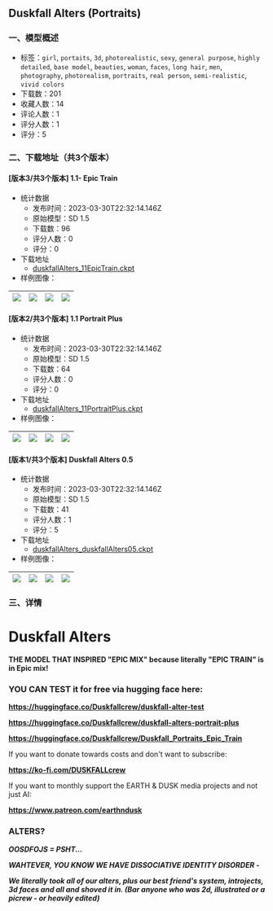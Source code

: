 ## Duskfall Alters (Portraits)
### 一、模型概述

- 标签：`girl`, `portaits`, `3d`, `photorealistic`, `sexy`, `general purpose`, `highly detailed`, `base model`, `beauties`, `woman`, `faces`, `long hair`, `men`, `photography`, `photorealism`, `portraits`, `real person`, `semi-realistic`, `vivid colors`
- 下载数：201
- 收藏人数：14
- 评论人数：1
- 评分人数：1
- 评分：5

### 二、下载地址（共3个版本）

#### [版本3/共3个版本] 1.1- Epic Train

- 统计数据
  - 发布时间：2023-03-30T22:32:14.146Z
  - 原始模型：SD 1.5
  - 下载数：96
  - 评分人数：0
  - 评分：0
- 下载地址
  - [duskfallAlters_11EpicTrain.ckpt](https://civitai.com/api/download/models/14162)
- 样例图像：

| <img src="https://image.civitai.com/xG1nkqKTMzGDvpLrqFT7WA/93081468-f39a-406a-f9ae-a39dca2f0700/width=450/137848.jpeg" /> | <img src="https://image.civitai.com/xG1nkqKTMzGDvpLrqFT7WA/e4ab2aa0-6d11-4ba1-327d-66bbe3dd5800/width=450/137847.jpeg" /> | <img src="https://image.civitai.com/xG1nkqKTMzGDvpLrqFT7WA/1f2d616e-bce3-40f6-c120-ef542211c400/width=450/137846.jpeg" /> | <img src="https://image.civitai.com/xG1nkqKTMzGDvpLrqFT7WA/0505f474-fd5e-4774-7bfa-4a92f2fdbd00/width=450/137845.jpeg" /> |
| ---- | ---- | ---- | ---- |

#### [版本2/共3个版本] 1.1 Portrait Plus

- 统计数据
  - 发布时间：2023-03-30T22:32:14.146Z
  - 原始模型：SD 1.5
  - 下载数：64
  - 评分人数：0
  - 评分：0
- 下载地址
  - [duskfallAlters_11PortraitPlus.ckpt](https://civitai.com/api/download/models/14161)
- 样例图像：

| <img src="https://image.civitai.com/xG1nkqKTMzGDvpLrqFT7WA/3bd29bec-9877-4d5d-63ad-da1f2eafe300/width=450/137838.jpeg" /> | <img src="https://image.civitai.com/xG1nkqKTMzGDvpLrqFT7WA/682ff5a4-4828-4ca1-2b75-cc850628dd00/width=450/137837.jpeg" /> | <img src="https://image.civitai.com/xG1nkqKTMzGDvpLrqFT7WA/1b1047f9-296e-40f6-7699-a84fda011c00/width=450/137836.jpeg" /> | <img src="https://image.civitai.com/xG1nkqKTMzGDvpLrqFT7WA/69350d7e-985e-4d98-908b-6c6f56ebae00/width=450/137835.jpeg" /> |
| ---- | ---- | ---- | ---- |

#### [版本1/共3个版本] Duskfall Alters 0.5

- 统计数据
  - 发布时间：2023-03-30T22:32:14.146Z
  - 原始模型：SD 1.5
  - 下载数：41
  - 评分人数：1
  - 评分：5
- 下载地址
  - [duskfallAlters_duskfallAlters05.ckpt](https://civitai.com/api/download/models/13683)
- 样例图像：

| <img src="https://image.civitai.com/xG1nkqKTMzGDvpLrqFT7WA/415e51ce-525c-4e9f-4de9-1def63a1af00/width=450/136388.jpeg" /> | <img src="https://image.civitai.com/xG1nkqKTMzGDvpLrqFT7WA/59d00271-1438-43b3-485d-7c952141aa00/width=450/132624.jpeg" /> | <img src="https://image.civitai.com/xG1nkqKTMzGDvpLrqFT7WA/f43cb3d6-0f57-4ffd-bcaa-3c5de2809300/width=450/132623.jpeg" /> | <img src="https://image.civitai.com/xG1nkqKTMzGDvpLrqFT7WA/f579461f-aa7c-4534-16e9-8f109d269b00/width=450/132622.jpeg" /> |
| ---- | ---- | ---- | ---- |


### 三、详情
<h1>Duskfall Alters</h1><p><strong>THE MODEL THAT INSPIRED "EPIC MIX" because literally "EPIC TRAIN" is in Epic mix!</strong></p><h3></h3><h3><strong>YOU CAN TEST it for free via hugging face here:</strong></h3><p><a target="_blank" rel="ugc" href="https://huggingface.co/Duskfallcrew/duskfall-alter-test"><strong>https://huggingface.co/Duskfallcrew/duskfall-alter-test</strong></a></p><p><a target="_blank" rel="ugc" href="https://huggingface.co/Duskfallcrew/duskfall-alters-portrait-plus"><strong>https://huggingface.co/Duskfallcrew/duskfall-alters-portrait-plus</strong></a></p><p><a target="_blank" rel="ugc" href="https://huggingface.co/Duskfallcrew/Duskfall_Portraits_Epic_Train"><strong>https://huggingface.co/Duskfallcrew/Duskfall_Portraits_Epic_Train</strong></a></p><p></p><p>If you want to donate towards costs and don't want to subscribe:</p><p><a target="_blank" rel="ugc" href="https://ko-fi.com/DUSKFALLcrew"><strong><u>https://ko-fi.com/DUSKFALLcrew</u></strong></a></p><p>If you want to monthly support the EARTH &amp; DUSK media projects and not just AI:</p><p><a target="_blank" rel="ugc" href="https://www.patreon.com/earthndusk"><strong><u>https://www.patreon.com/earthndusk</u></strong></a></p><p></p><h3><strong>ALTERS?</strong></h3><p><strong><em>OOSDFOJS = PSHT...</em></strong></p><p><strong><em>WAHTEVER, YOU KNOW WE HAVE DISSOCIATIVE IDENTITY DISORDER -</em></strong></p><p><strong><em>We literally took all of our alters, plus our best friend's system, introjects, 3d faces and all and shoved it in. (Bar anyone who was 2d, illustrated or a picrew - or heavily edited)</em></strong></p><p></p>